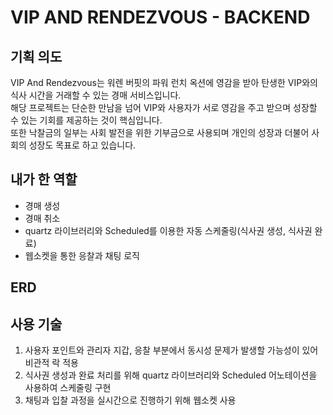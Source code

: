 # VIP AND RENDEZVOUS - BACKEND

## 기획 의도
VIP And Rendezvous는 워렌 버핏의 파워 런치 옥션에 영감을 받아 탄생한 VIP와의 식사 시간을 거래할 수 있는 경매 서비스입니다.  
해당 프로젝트는 단순한 만남을 넘어 VIP와 사용자가 서로 영감을 주고 받으며 성장할 수 있는 기회를 제공하는 것이 핵심입니다.  
또한 낙찰금의 일부는 사회 발전을 위한 기부금으로 사용되며 개인의 성장과 더불어 사회의 성장도 목표로 하고 있습니다.  

## 내가 한 역할
- 경매 생성
- 경매 취소
- quartz 라이브러리와 Scheduled를 이용한 자동 스케줄링(식사권 생성, 식사권 완료)
- 웹소켓을 통한 응찰과 채팅 로직

## ERD

## 사용 기술
1. 사용자 포인트와 관리자 지갑, 응찰 부분에서 동시성 문제가 발생할 가능성이 있어 비관적 락 적용
2. 식사권 생성과 완료 처리를 위해 quartz 라이브러리와 Scheduled 어노테이션을 사용하여 스케줄링 구현
3. 채팅과 입찰 과정을 실시간으로 진행하기 위해 웹소켓 사용
